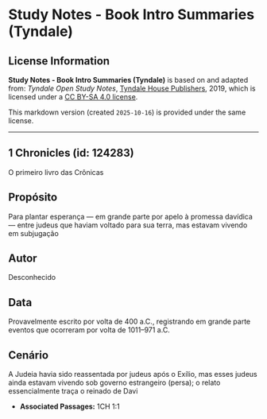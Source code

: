 # Study Notes - Book Intro Summaries (Tyndale)

## License Information

**Study Notes - Book Intro Summaries (Tyndale)** is based on and adapted from: _Tyndale Open Study Notes_, [Tyndale House Publishers](https://tyndaleopenresources.com/), 2019, which is licensed under a [CC BY-SA 4.0 license](https://creativecommons.org/licenses/by-sa/4.0/legalcode.en).

This markdown version (created `2025-10-16`) is provided under the same license.



--------------------------------

## 1 Chronicles (id: 124283)

O primeiro livro das Crônicas

Propósito
---------

Para plantar esperança — em grande parte por apelo à promessa davídica — entre judeus que haviam voltado para sua terra, mas estavam vivendo em subjugação

Autor
-----

Desconhecido

Data
----

Provavelmente escrito por volta de 400 a.C., registrando em grande parte eventos que ocorreram por volta de 1011–971 a.C.

Cenário
-------

A Judeia havia sido reassentada por judeus após o Exílio, mas esses judeus ainda estavam vivendo sob governo estrangeiro (persa); o relato essencialmente traça o reinado de Davi

* **Associated Passages:** 1CH 1:1

